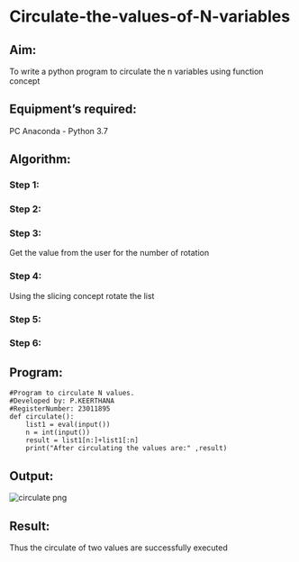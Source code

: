 # Circulate-the-values-of-N-variables
## Aim:
To write a python program to circulate the n variables using function concept
## Equipment’s required:
PC
Anaconda - Python 3.7
## Algorithm: 
### Step 1: 
### Step 2: 
### Step 3: 
Get the value from the user for the number of rotation
### Step 4: 
Using the slicing concept rotate the list

### Step 5: 
### Step 6: 
## Program:
```
#Program to circulate N values.
#Developed by: P.KEERTHANA
#RegisterNumber: 23011895
def circulate():
    list1 = eval(input())
    n = int(input())
    result = list1[n:]+list1[:n]
    print("After circulating the values are:" ,result)
```
## Output:
![circulate png](https://github.com/keerthanapillaram/Circulate-the-values-of-N-variables/assets/145743072/f230592e-9e06-4b8f-bf3b-227132634d12)



## Result:
Thus the circulate of two values are successfully executed

